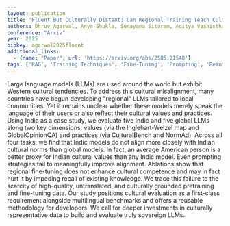 ```yaml
---
layout: publication
title: 'Fluent But Culturally Distant: Can Regional Training Teach Cultural Understanding?'
authors: Dhruv Agarwal, Anya Shukla, Sunayana Sitaram, Aditya Vashistha
conference: "Arxiv"
year: 2025
bibkey: agarwal2025fluent
additional_links:
  - {name: "Paper", url: 'https://arxiv.org/abs/2505.21548'}
tags: ['RAG', 'Training Techniques', 'Fine-Tuning', 'Prompting', 'Reinforcement Learning', 'Pretraining Methods']
---
```

Large language models (LLMs) are used around the world but exhibit Western cultural tendencies. To address this cultural misalignment, many countries have begun developing "regional" LLMs tailored to local communities. Yet it remains unclear whether these models merely speak the language of their users or also reflect their cultural values and practices. Using India as a case study, we evaluate five Indic and five global LLMs along two key dimensions: values (via the Inglehart-Welzel map and GlobalOpinionQA) and practices (via CulturalBench and NormAd). Across all four tasks, we find that Indic models do not align more closely with Indian cultural norms than global models. In fact, an average American person is a better proxy for Indian cultural values than any Indic model. Even prompting strategies fail to meaningfully improve alignment. Ablations show that regional fine-tuning does not enhance cultural competence and may in fact hurt it by impeding recall of existing knowledge. We trace this failure to the scarcity of high-quality, untranslated, and culturally grounded pretraining and fine-tuning data. Our study positions cultural evaluation as a first-class requirement alongside multilingual benchmarks and offers a reusable methodology for developers. We call for deeper investments in culturally representative data to build and evaluate truly sovereign LLMs.
